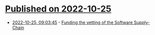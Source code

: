 # [Published on 2022-10-25](index.md)

* [2022-10-25, 09:03:45](https://lobste.rs/s/fkql8n/funding_vetting_software_supply_chain) - [Funding the vetting of the Software Supply-Chain](https://blog.majid.info/supply-chain-vetting/)
